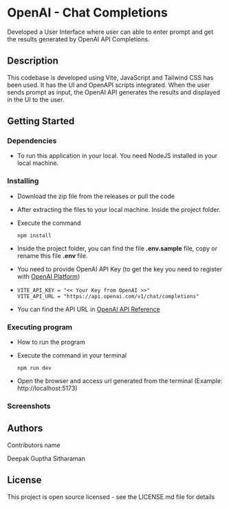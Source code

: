 # OpenAI - Chat Completions

Developed a User Interface where user can able to enter prompt and get the results generated by OpenAI API Completions.

## Description

This codebase is developed using Vite, JavaScript and Tailwind CSS has been used. It has the UI and OpenAPI scripts integrated. When the user sends prompt as input, the OpenAI API generates the results and displayed in the UI to the user.

## Getting Started

### Dependencies

- To run this application in your local. You need NodeJS installed in your local machine.

### Installing

- Download the zip file from the releases or pull the code
- After extracting the files to your local machine. Inside the project folder.
- Execute the command

  `npm install`

- Inside the project folder, you can find the file **.env.sample** file, copy or rename this file **.env** file.
- You need to provide OpenAI API Key (to get the key you need to register with [OpenAI Platform](https://platform.openai.com/))

- ```
  VITE_API_KEY = "<< Your Key from OpenAI >>"
  VITE_API_URL = "https://api.openai.com/v1/chat/completions"
  ```

- You can find the API URL in [OpenAI API Reference](https://platform.openai.com/docs/api-reference/making-requests)

### Executing program

- How to run the program
- Execute the command in your terminal

  `npm run dev`

- Open the browser and access url generated from the terminal (Example: http://localhost:5173)

### Screenshots

## Authors

Contributors name

Deepak Guptha Sitharaman

## License

This project is open source licensed - see the LICENSE.md file for details
